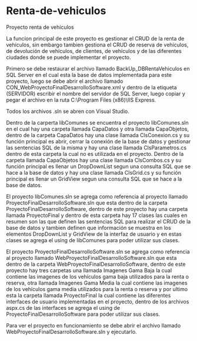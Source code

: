 # Renta-de-vehiculos
Proyecto renta de vehículos

La funcíon principal de este proyecto es gestionar el CRUD de la renta de vehículos, sin embargo tambien gestiona el CRUD de reserva de vehículos, de devolución de vehículos, de clientes, de vehículos y de las diferentes ciudades donde se puede implementar el proyecto.

Primero se debe restaurar el archivo llamado BackUp_DBRentaVehiculos en SQL Server en el cual esta la base de datos implementada para este proyecto, luego se debe abrir el archivo llamado CON_WebProyectoFinalDesarrolloSoftware.xml y dentro de la etiqueta (SERVIDOR) escribir el nombre del servidor de SQL Server, luego copiar y pegar el archivo en la ruta C:\Program Files (x86)\IIS Express.

Todos los archivos .sln se abren con Visual Studio.

Dentro de la carperta libComunes se encuentra el proyecto libComunes.sln en el cual hay una carpeta llamada CapaDatos y otra llamada CapaObjetos, dentro de la carpeta CapaDatos hay una clase llamada ClsConexion.cs y su función principal es abrir, cerrar la conexión de la base de datos y gestionar las sentencias SQL de la misma y hay una clase llamada ClsParametros.cs dentro de esta carpeta la cual no es utilizada en el proyecto. Dentro de la carpeta llamada CapaObjetos hay una clase llamada ClsCombos.cs y su función principal es llenar un DropDownList segun una consulta SQL que se hace a la base de datos y hay una clase llamada ClsGrid.cs y su función principal es llenar un GridView segun una consulta SQL que se hace a la base de datos.

El proyecto libComunes.sln se agrega como referencia al proyecto llamado ProyectoFinalDesarrolloSoftware.sln que esta dentro de la carpeta ProyectoFinalDesarrolloSoftware, dentro de este proyecto hay una carpeta llamada ProyectoFinal y dentro de esta carpeta hay 17 clases las cuales en resumen son las que definen las sentencias SQL para realizar el CRUD de la base de datos y tambien definen que información se muestra en los elementos DropDownList y GridView de la interfaz de usuario y en estas clases se agrega el using de libComunes para poder utilizar sus clases.

El proyecto ProyectoFinalDesarrolloSoftware.sln se agrega como referencia al proyecto llamado WebProyectoFinalDesarrolloSoftware.sln que esta dentro de la carpeta WebProyectoFinalDesarrolloSoftware, dentro de este proyecto hay tres carpetas una llamada Imagenes Gama Baja la cual contiene las imagenes de los vehículos gama baja utilizados para la renta o reserva, otra llamada Imagenes Gama Media la cual contiene las imagenes de los vehículos gama media utilizados para la renta o reserva y por ultimo esta la carpeta llamada ProyectoFinal la cual contiene las diferentes interfaces de usuario implementadas en el proyecto, dentro de los archivos aspx.cs de las interfaces se agrega el using de ProyectoFinalDesarrolloSoftware para poder utilizar sus clases.

Para ver el proyecto en funcionamiento se debe abrir el archivo llamado WebProyectoFinalDesarrolloSoftware.sln y ejecutarlo.


